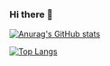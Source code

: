 ### Hi there 👋

[![Anurag's GitHub stats](https://github-readme-stats.vercel.app/api?username=reynandaptr&show_icons=true&hide_title=true&show_owner=true)](https://github.com/reynandaptr/reynandaptr)

[![Top Langs](https://github-readme-stats.vercel.app/api/top-langs/?username=reynandaptr&langs_count=10&layout=compact)](https://github.com/reynandaptr/reynandaptr)
<br />
